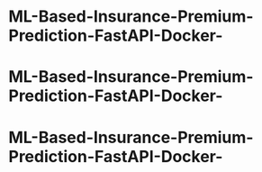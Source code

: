 # ML-Based-Insurance-Premium-Prediction-FastAPI-Docker-
# ML-Based-Insurance-Premium-Prediction-FastAPI-Docker-
# ML-Based-Insurance-Premium-Prediction-FastAPI-Docker-
